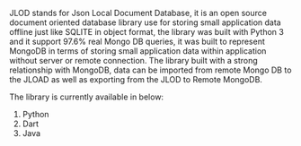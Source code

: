 JLOD stands for Json Local Document Database, it is an open source  document oriented database library use for storing small application data offline just like SQLITE  in object format, the library was built with Python 3 and it support 97.6% real Mongo DB queries, it was built to represent MongoDB in terms of storing small application data within application without server or remote connection. The library built with a strong relationship with MongoDB, data can be imported from remote Mongo DB to the JLOAD as well as exporting from the JLOD to Remote MongoDB.

The library is currently available in below:
1.	Python
2.	Dart
3.	Java
